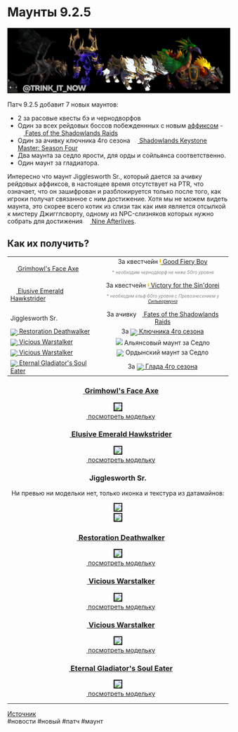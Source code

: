 # Маунты 9.2.5

<html>
<center>
<img src=https://raw.githubusercontent.com/MagicalCow/TrinkIT-News/main/Sources/Assets/WH327199/WH327199-01.jpg float=center border=2>
</center>  
</html>

Патч 9.2.5 добавит 7 новых маунтов:

- 2 за расовые квесты бэ и чернодворфов  
- Один за всех рейдовых боссов побежденнных с новым <a href="https://github.com/MagicalCow/TrinkIT-News/blob/main/Sources/Guides/Guide-9.2.5.md#%D0%BD%D0%BE%D0%B2%D1%8B%D0%B9-%D0%B0%D1%84%D1%84%D0%B8%D0%BA%D1%81-shrouded">аффиксом</a> - <a href="https://ptr.wowhead.com/achievement=15684/fates-of-the-shadowlands-raids"><img src="https://wow.zamimg.com/images/wow/icons/large/achievement_mythicdungeons_shadowlands.jpg" align="bottom" width="13" height="13"/> Fates of the Shadowlands Raids</a>  
- Один за ачивку ключника 4го сезона <a href="https://ptr.wowhead.com/achievement=15690/shadowlands-keystone-master-season-four"><img src="https://wow.zamimg.com/images/wow/icons/large/achievement_challengemode_platinum.jpg" align="bottom" width="13" height="13"/> Shadowlands Keystone Master: Season Four</a>  
- Два маунта за седло ярости, для орды и сойльянса соответственно. 
- Один маунт за гладиатора.

Интересно что маунт Jigglesworth Sr., который дается за ачивку рейдовых аффиксов, в настоящее время отсутствует на PTR, что означает, что он зашифрован и разблокируется только после того, как игроки получат связанное с ним достижение. Хотя мы не можем видеть маунта, это скорее всего котик из слизи так как имя является отсылкой к мистеру Джигглсворту, одному из NPC-слизняков которых нужно собрать для достижения <a href="https://ptr.wowhead.com/achievement=14634/nine-afterlives"><img src="https://wow.zamimg.com/images/wow/icons/large/inv_catslime.jpg" align="bottom" width="13" height="13"/> Nine Afterlives</a>.

## Как их получить?
<table class="grid">
	<tbody>
		<tr>
			<td><a href="https://ptr.wowhead.com/item=191123/grimhowls-face-axe"><img src="https://wow.zamimg.com/images/wow/icons/large/inv_darkhoundmount.jpg" style="vertical-align: middle; width="13" height="13"  width="13" height="13""> Grimhowl's Face Axe</a></td>
			<td style="text-align: center;">За квестчейн <a href="https://ptr.wowhead.com/quest=65564/good-fiery-boy"><img src="https://raw.githubusercontent.com/MagicalCow/TrinkIT-News/main/Sources/Assets/Common/quest-start.png" style="vertical-align: middle; width="13" height="13""> Good Fiery Boy</a><br><p style="color:gray;font-size:10px;"><i>* необходим чернодворф не ниже 50го уровня</i></p></td>
		</tr>
		<tr>
			<td><a href="https://ptr.wowhead.com/item=191566/elusive-emerald-hawkstrider"><img src="https://wow.zamimg.com/images/wow/icons/large/ability_mount_cockatricemount_green.jpg" style="vertical-align: middle; width="13" height="13""  width="13" height="13"> Elusive Emerald Hawkstrider</a></td>
			<td style="text-align: center;">За квестчейн <a href="https://ptr.wowhead.com/quest=65653/victory-for-the-sindorei"><img src="https://raw.githubusercontent.com/MagicalCow/TrinkIT-News/main/Sources/Assets/Common/quest-start.png" style="vertical-align: middle; width="13" height="13""> Victory for the Sin'dorei</a><br><p style="color:gray;font-size:10px;"><i>* необходим ельф 60го уровня с Превознесением у <a href="https://ptr.wowhead.com/faction=911/silvermoon-city"> Сильвермуна</a></p></td>
		</tr>
		<tr>
			<td>Jigglesworth Sr.</td>
			<td style="text-align: center;" colspan="1">За ачивку<a href="https://ptr.wowhead.com/achievement=15684/fates-of-the-shadowlands-raids"><img src="https://wow.zamimg.com/images/wow/icons/large/achievement_mythicdungeons_shadowlands.jpg" style="vertical-align: middle; width="13" height="13"" width="13" height="13"> Fates of the Shadowlands Raids</a>
			</td>
		</tr>
		<tr>
			<td><a href="https://ptr.wowhead.com/item=192557/restoration-deathwalker"><img src="https://wow.zamimg.com/images/wow/icons/large/inv_deathelementalmount_purple.jpg" style="vertical-align: middle; width="13" height="13""> Restoration Deathwalker</a></td>
			<td style="text-align: center;" colspan="1">За <a href="https://ptr.wowhead.com/achievement=15690/shadowlands-keystone-master-season-four"><img src="https://wow.zamimg.com/images/wow/icons/large/achievement_challengemode_platinum.jpg" style="vertical-align: middle; width="13" height="13""> Ключника 4го сезона</a></td>
		</tr>
		<tr>
			<td><a href="https://ptr.wowhead.com/item=187644/vicious-warstalker"><img src="https://wow.zamimg.com/images/wow/icons/large/inv_vicioushordewolf_mount.jpg" style="vertical-align: middle; width="13" height="13""> Vicious Warstalker</a></td>
			<td style="text-align: center;" colspan="1"><img src="https://wow.zamimg.com/images/icons/alliance.png"> Альянсовый маунт за Седло</td>
		</tr>
		<tr>
			<td><a href="https://ptr.wowhead.com/item=187642/vicious-warstalker"><img src="https://wow.zamimg.com/images/wow/icons/large/inv_viciousalliancewolf_mount.jpg" style="vertical-align: middle; width="13" height="13""> Vicious Warstalker</a></td>
			<td style="text-align: center;" colspan="1"><img src="https://wow.zamimg.com/images/icons/horde.png" style="vertical-align: middle; width="13" height="13""> Ордынский маунт за Седло</td>
		</tr>
		<tr>
			<td><a href="https://ptr.wowhead.com/item=191290/eternal-gladiators-soul-eater"><img src="https://wow.zamimg.com/images/wow/icons/large/inv_shadebeastmount_orange.jpg" style="vertical-align: middle; width="13" height="13""> Eternal Gladiator's Soul Eater</a></td>
			<td style="text-align: center;" colspan="1">За <a href="https://ptr.wowhead.com/achievement=15605/gladiator-shadowlands-season-4"><img src="https://wow.zamimg.com/images/wow/icons/large/achievement_featsofstrength_gladiator_09.jpg" style="vertical-align: middle; width="13" height="13""> Глада 4го сезона</a></td>
		</tr>
	</tbody>
</table>

<center>
<h3><a href="https://ptr.wowhead.com/item=191123/grimhowls-face-axe"><img src="https://wow.zamimg.com/images/wow/icons/large/inv_darkhoundmount.jpg" align="bottom" width="13" height="13"/> Grimhowl's Face Axe</a></h3>
<img src=https://wow.zamimg.com/modelviewer/ptr/webthumbs/npc-row/212/105428.jpg float=center border=2><br>
<a href="https://ru.wowhead.com/news/all-new-mounts-from-patch-9-2-5-racial-mounts-dungeons-raids-pvp-327199#modelviewer:1:105428:0"><img src="https://wow.zamimg.com/favicon.ico" width="13" height="13"/> посмотреть модельку</a>
</center>

<center>
<h3><a href="https://ptr.wowhead.com/item=191566/elusive-emerald-hawkstrider"><img src="https://wow.zamimg.com/images/wow/icons/large/ability_mount_cockatricemount_green.jpg" align="bottom" width="13" height="13"/> Elusive Emerald Hawkstrider</a></h3>
<img src=https://wow.zamimg.com/modelviewer/ptr/webthumbs/npc-row/22/106262.jpg float=center border=2><br>
<a href="https://ptr.wowhead.com/item=191566/elusive-emerald-hawkstrider#modelviewer"><img src="https://wow.zamimg.com/favicon.ico" width="13" height="13"/> посмотреть модельку</a>
</center>

<center>
<h3>Jigglesworth Sr.</h3>
<p>Ни превью ни модельки нет, только иконка и текстура из датамайнов:<p>
<img src=https://wow.zamimg.com/uploads/screenshots/normal/1056089.jpg?maxWidth=75 float=center border=2><br>
<img src=https://wow.zamimg.com/uploads/screenshots/normal/1056088.jpg float=center border=2>
</center>

<center>
<h3><a href="https://ptr.wowhead.com/item=192557/restoration-deathwalker"><img src="https://wow.zamimg.com/images/wow/icons/large/inv_deathelementalmount_purple.jpg" align="bottom" width="13" height="13"/> Restoration Deathwalker</a></h3>
<img src=https://wow.zamimg.com/modelviewer/ptr/webthumbs/npc-row/152/107160.jpg float=center border=2><br>
<a href="https://ptr.wowhead.com/item=192557/restoration-deathwalker#modelviewer"><img src="https://wow.zamimg.com/favicon.ico" width="13" height="13"/> посмотреть модельку</a></center>

<center>
<h3><a href="https://ptr.wowhead.com/item=187644/vicious-warstalker"><img src="https://wow.zamimg.com/images/wow/icons/large/inv_vicioushordewolf_mount.jpg" align="bottom" width="13" height="13"/> Vicious Warstalker</a></h3>
<img src=https://wow.zamimg.com/modelviewer/ptr/webthumbs/npc-row/70/100678.jpg float=center border=2><br>
<a href="https://ptr.wowhead.com/item=187644/vicious-warstalker#modelviewer"><img src="https://wow.zamimg.com/favicon.ico" width="13" height="13"/> посмотреть модельку</a></center>

<center>
<h3><a href="https://ptr.wowhead.com/item=187642/vicious-warstalker"><img src="https://wow.zamimg.com/images/wow/icons/large/inv_viciousalliancewolf_mount.jpg" align="bottom" width="13" height="13"/> Vicious Warstalker</a></h3>
<img src=https://wow.zamimg.com/modelviewer/ptr/webthumbs/npc-row/71/100679.jpg float=center border=2><br>
<a href="https://ptr.wowhead.com/item=187642/vicious-warstalker#modelviewer"><img src="https://wow.zamimg.com/favicon.ico" width="13" height="13"/> посмотреть модельку</a></center>

<center>
<h3><a href="https://ptr.wowhead.com/item=191290/eternal-gladiators-soul-eater"><img src="https://wow.zamimg.com/images/wow/icons/large/inv_shadebeastmount_orange.jpg" align="bottom" width="13" height="13"/> Eternal Gladiator's Soul Eater</a></h3>
<img src=https://wow.zamimg.com/modelviewer/ptr/webthumbs/npc-row/29/97309.jpg float=center border=2><br>
<a href="https://ptr.wowhead.com/item=191290/eternal-gladiators-soul-eater#modelviewer"><img src="https://wow.zamimg.com/favicon.ico" width="13" height="13"/> посмотреть модельку</a></center>


---
<a href="https://www.wowhead.com/news/327199">Источник</a>  
#новости #новый #патч #маунт